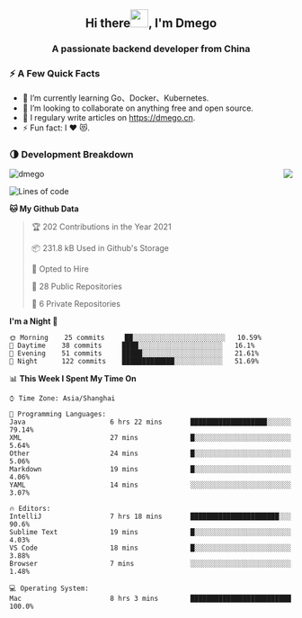 <h2 align="center">Hi there<img src="https://cdn.jsdelivr.net/gh/dmego/images/img/Hi.gif" height="32" />, I'm Dmego </h2>
<h3 align="center">A passionate backend developer from China</h3>

### ⚡️ A Few Quick Facts

<ul>
    <li> 🌱 I’m currently learning Go、Docker、Kubernetes.</li>
    <li> 👯 I’m looking to collaborate on anything free and open source.</li>
    <li> 📝 I regulary write articles on <a href="https://dmego.cn">https://dmego.cn</a>.</li>
    <li> ⚡ Fun fact: I ❤️ 😻.</li>
</ul>

### 🌗 Development Breakdown

<img src="https://komarev.com/ghpvc/?username=dmego" alt="dmego" />

<img align="right" src="https://github-readme-stats.vercel.app/api?username=dmego&show_icons=true&icon_color=1573B3&hide_title=true&text_color=718096&bg_color=00000000&hide_border=true"/>

<!--START_SECTION:waka-->
![Lines of code](https://img.shields.io/badge/From%20Hello%20World%20I%27ve%20Written-228547%20lines%20of%20code-blue)

**🐱 My Github Data** 

> 🏆 202 Contributions in the Year 2021
 > 
> 📦 231.8 kB Used in Github's Storage 
 > 
> 💼 Opted to Hire
 > 
> 📜 28 Public Repositories 
 > 
> 🔑 6 Private Repositories  
 > 
**I'm a Night 🦉** 

```text
🌞 Morning    25 commits     ██░░░░░░░░░░░░░░░░░░░░░░░   10.59% 
🌆 Daytime    38 commits     ████░░░░░░░░░░░░░░░░░░░░░   16.1% 
🌃 Evening    51 commits     █████░░░░░░░░░░░░░░░░░░░░   21.61% 
🌙 Night      122 commits    █████████████░░░░░░░░░░░░   51.69%

```


📊 **This Week I Spent My Time On** 

```text
⌚︎ Time Zone: Asia/Shanghai

💬 Programming Languages: 
Java                     6 hrs 22 mins       ███████████████████░░░░░░   79.14% 
XML                      27 mins             █░░░░░░░░░░░░░░░░░░░░░░░░   5.64% 
Other                    24 mins             █░░░░░░░░░░░░░░░░░░░░░░░░   5.06% 
Markdown                 19 mins             █░░░░░░░░░░░░░░░░░░░░░░░░   4.06% 
YAML                     14 mins             ░░░░░░░░░░░░░░░░░░░░░░░░░   3.07%

🔥 Editors: 
IntelliJ                 7 hrs 18 mins       ██████████████████████░░░   90.6% 
Sublime Text             19 mins             █░░░░░░░░░░░░░░░░░░░░░░░░   4.03% 
VS Code                  18 mins             █░░░░░░░░░░░░░░░░░░░░░░░░   3.88% 
Browser                  7 mins              ░░░░░░░░░░░░░░░░░░░░░░░░░   1.48%

💻 Operating System: 
Mac                      8 hrs 3 mins        █████████████████████████   100.0%

```


<!--END_SECTION:waka-->
